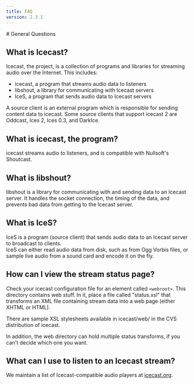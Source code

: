 ```yaml
---
title: FAQ
version: 2.3.1
---
```


<article markdown="1">
# General Questions

## What is Icecast?
Icecast, the project, is a collection of programs and libraries for streaming audio over the Internet. This includes:
*	icecast, a program that streams audio data to listeners
*	libshout, a library for communicating with Icecast servers
*	IceS, a program that sends audio data to Icecast servers

A source client is an external program which is responsible for sending content data to icecast. Some source clients that
support icecast 2 are Oddcast, Ices 2, Ices 0.3, and DarkIce.

## What is icecast, the program?
icecast streams audio to listeners, and is compatible with Nullsoft's Shoutcast.

## What is libshout?
libshout is a library for communicating with and sending data to an Icecast server. It handles the socket connection,
the timing of the data, and prevents bad data from getting to the Icecast server.

## What is IceS?
IceS is a program (source client) that sends audio data to an Icecast server to broadcast to clients.  
IceS can either read audio data from disk, such as from Ogg Vorbis files, or sample live audio from a sound card and encode
it on the fly.

## How can I view the stream status page?
Check your icecast configuration file for an element called `<webroot>`. This directory contains web stuff. In it, place a file called "status.xsl" that transforms an XML file containing stream data into a web page (either XHTML or HTML).  
  
There are sample XSL stylesheets available in icecast/web/ in the CVS distribution of icecast.  
  
In addition, the web directory can hold multiple status transforms, if you can't decide which one you want.  

## What can I use to listen to an Icecast stream?
We maintain a list of Icecast-compatible audio players at [icecast.org](http://www.icecast.org/).
</article>
